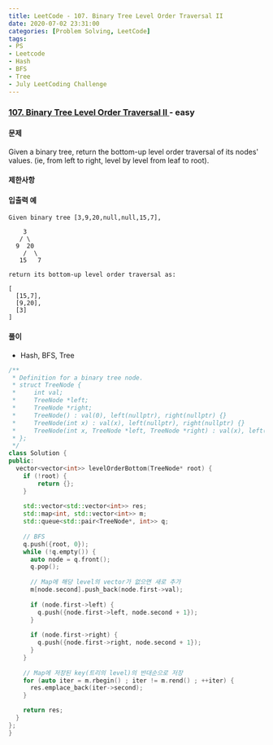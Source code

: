 ```yaml
---
title: LeetCode - 107. Binary Tree Level Order Traversal II
date: 2020-07-02 23:31:00
categories: [Problem Solving, LeetCode]
tags:
- PS
- Leetcode
- Hash
- BFS
- Tree
- July LeetCoding Challenge
---
```


### [ 107. Binary Tree Level Order Traversal II ](https://leetcode.com/problems/binary-tree-level-order-traversal-ii/) - easy

#### 문제

Given a binary tree, return the bottom-up level order traversal of its nodes' values. (ie, from left to right, level by level from leaf to root).

#### 제한사항

#### 입출력 예

```
Given binary tree [3,9,20,null,null,15,7],

    3
   / \
  9  20
    /  \
   15   7

return its bottom-up level order traversal as:

[
  [15,7],
  [9,20],
  [3]
]

```

#### 풀이
- Hash, BFS, Tree

```cpp
/**
 * Definition for a binary tree node.
 * struct TreeNode {
 *     int val;
 *     TreeNode *left;
 *     TreeNode *right;
 *     TreeNode() : val(0), left(nullptr), right(nullptr) {}
 *     TreeNode(int x) : val(x), left(nullptr), right(nullptr) {}
 *     TreeNode(int x, TreeNode *left, TreeNode *right) : val(x), left(left), right(right) {}
 * };
 */
class Solution {
public:
  vector<vector<int>> levelOrderBottom(TreeNode* root) {
    if (!root) {
        return {};
    }
    
    std::vector<std::vector<int>> res;
    std::map<int, std::vector<int>> m;
    std::queue<std::pair<TreeNode*, int>> q;
    
    // BFS
    q.push({root, 0});
    while (!q.empty()) {
      auto node = q.front();
      q.pop();
      
      // Map에 해당 level의 vector가 없으면 새로 추가
      m[node.second].push_back(node.first->val);
      
      if (node.first->left) {
        q.push({node.first->left, node.second + 1});
      }
      
      if (node.first->right) {
        q.push({node.first->right, node.second + 1});
      }
    }
    
    // Map에 저장된 key(트리의 level)의 반대순으로 저장
    for (auto iter = m.rbegin() ; iter != m.rend() ; ++iter) {
      res.emplace_back(iter->second);
    }

    return res;
  }
};
}
```
